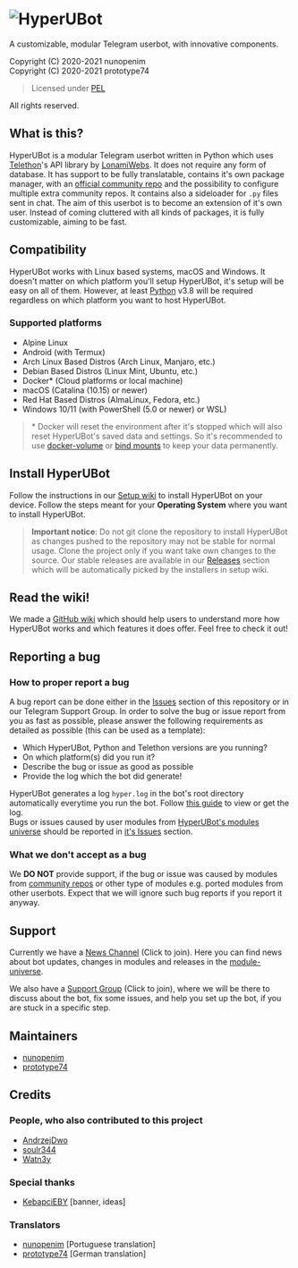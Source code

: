 # ![HyperUBot](https://github.com/prototype74/HyperUBot/wiki/resources/hyperanim2021final_KebapciEBY.gif)

A customizable, modular Telegram userbot, with innovative components.

Copyright (C) 2020-2021 nunopenim\
Copyright (C) 2020-2021 prototype74

> Licensed under [PEL](https://github.com/prototype74/HyperUBot/blob/master/LICENSE.md)

All rights reserved.

## What is this?

HyperUBot is a modular Telegram userbot written in Python which uses 
[Telethon](https://github.com/LonamiWebs/Telethon)'s API library by 
[LonamiWebs](https://github.com/LonamiWebs). It does not require any form of 
database. It has support to be fully translatable, contains it's own package manager, 
with an [official community repo](https://github.com/nunopenim/module-universe) 
and the possibility to configure multiple extra community repos. It contains 
also a sideloader for `.py` files sent in chat. The aim of this userbot is to 
become an extension of it's own user. Instead of coming cluttered with all 
kinds of packages, it is fully customizable, aiming to be fast.

## Compatibility

HyperUBot works with Linux based systems, macOS and Windows. It doesn't matter 
on which platform you'll setup HyperUBot, it's setup will be easy on all of 
them. However, at least [Python](https://www.python.org/) v3.8 will be required 
regardless on which platform you want to host HyperUBot.

### Supported platforms

- Alpine Linux
- Android (with Termux)
- Arch Linux Based Distros (Arch Linux, Manjaro, etc.)
- Debian Based Distros (Linux Mint, Ubuntu, etc.)
- Docker* (Cloud platforms or local machine)
- macOS (Catalina (10.15) or newer)
- Red Hat Based Distros (AlmaLinux, Fedora, etc.)
- Windows 10/11 (with PowerShell (5.0 or newer) or WSL)

> \* Docker will reset the environment after it's stopped which will also reset 
HyperUBot's saved data and settings. So it's recommended to use 
[docker-volume](https://docs.docker.com/storage/volumes/) or 
[bind mounts](https://docs.docker.com/storage/bind-mounts/) to keep your data 
permanently.

## Install HyperUBot

Follow the instructions in our 
[Setup wiki](https://github.com/prototype74/HyperUBot/wiki/Installation-and-setup) 
to install HyperUBot on your device. Follow the steps meant for your 
**Operating System** where you want to install HyperUBot.

> **Important notice**: Do not git clone the repository to install HyperUBot as 
changes pushed to the repository may not be stable for normal usage. Clone the 
project only if you want take own changes to the source. Our stable releases 
are available in our [Releases](https://github.com/prototype74/HyperUBot/releases) 
section which will be automatically picked by the installers in setup wiki.

## Read the wiki!

We made a [GitHub wiki](https://github.com/prototype74/HyperUBot/wiki) which 
should help users to understand more how HyperUBot works and which features it 
does offer. Feel free to check it out!

## Reporting a bug

### How to proper report a bug

A bug report can be done either in the 
[Issues](https://github.com/prototype74/HyperUBot/issues) section of this 
repository or in our Telegram Support Group. In order to solve the bug or issue 
report from you as fast as possible, please answer the following requirements 
as detailed as possible (this can be used as a template):

- Which HyperUBot, Python and Telethon versions are you running?
- On which platform(s) did you run it?
- Describe the bug or issue as good as possible
- Provide the log which the bot did generate!

HyperUBot generates a log `hyper.log` in the bot's root directory automatically 
everytime you run the bot. Follow 
[this guide](https://github.com/prototype74/HyperUBot/wiki/Logging#get-or-view-hyperlog-file) 
to view or get the log.\
Bugs or issues caused by user modules from 
[HyperUBot's modules universe](https://github.com/nunopenim/module-universe) should 
be reported in [it's Issues](https://github.com/nunopenim/module-universe/issues) 
section.

### What we don't accept as a bug

We **DO NOT** provide support, if the bug or issue was caused by modules from 
[community repos](https://github.com/prototype74/HyperUBot/wiki/Community-Repos) 
or other type of modules e.g. ported modules from other userbots. Expect that we 
will ignore such bug reports if you report it anyway.

## Support

Currently we have a [News Channel](https://t.me/HyperUBotNews) (Click to join). 
Here you can find news about bot updates, changes in modules and releases in the 
[module-universe](https://github.com/nunopenim/module-universe).

We also have a [Support Group](https://t.me/HyperUBotSupport) (Click to join), 
where we will be there to discuss about the bot, fix some issues, and help you 
set up the bot, if you are stuck in a specific step.

## Maintainers

- [nunopenim](https://github.com/nunopenim)
- [prototype74](https://github.com/prototype74)

## Credits

### People, who also contributed to this project

- [AndrzejDwo](https://github.com/Watn3y)
- [soulr344](https://github.com/soulr344)
- [Watn3y](https://github.com/Watn3y)

### Special thanks

- [KebapciEBY](https://github.com/KebapciEBY) [banner, ideas]

### Translators

- [nunopenim](https://github.com/nunopenim) [Portuguese translation]
- [prototype74](https://github.com/prototype74) [German translation]
